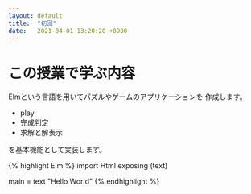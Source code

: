 ```yaml
---
layout: default
title:  "初回"
date:   2021-04-01 13:20:20 +0900
---
```


# この授業で学ぶ内容

Elmという言語を用いてパズルやゲームのアプリケーションを
作成します。

* play
* 完成判定
* 求解と解表示

を基本機能として実装します。

{% highlight Elm %}
import Html exposing (text)

main =
	text "Hello World"
{% endhighlight %}
